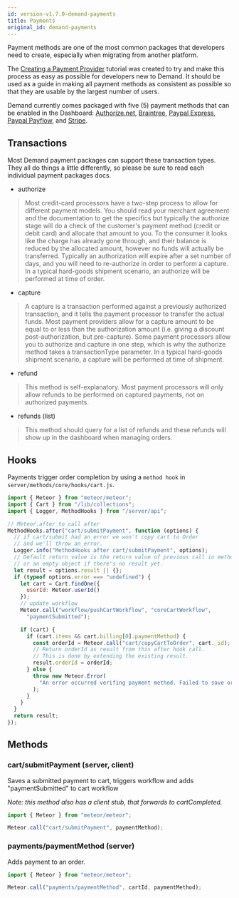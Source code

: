```yaml
---
id: version-v1.7.0-demand-payments
title: Payments
original_id: demand-payments
---
```

    
Payment methods are one of the most common packages that developers need to create, especially when migrating from another platform.

The [Creating a Payment Provider](creating-a-payment-provider.md) tutorial was created to try and make this process as easy as possible for developers new to Demand. It should be used as a guide in making all payment methods as consistent as possible so that they are usable by the largest number of users.

Demand currently comes packaged with five (5) payment methods that can be enabled in the Dashboard: [Authorize.net](payment-packages-authnet.md), [Braintree](payment-packages-braintree.md), [Paypal Express](payment-packages-paypal.md), [Paypal Payflow](payment-packages-paypal.md), and [Stripe](payment-packages-stripe.md).

## Transactions

Most Demand payment packages can support these transaction types. They all do things a little differently, so please be sure to read each individual payment packages docs.

- authorize

> Most credit-card processors have a two-step process to allow for different payment models. You should read your merchant agreement and the documentation to get the specifics but typically the authorize stage will do a check of the customer's payment method (credit or debit card) and allocate that amount to you. To the consumer it looks like the charge has already gone through, and their balance is reduced by the allocated amount, however no funds will actually be transferred. Typically an authorization will expire after a set number of days, and you will need to re-authorize in order to perform a capture. In a typical hard-goods shipment scenario, an authorize will be performed at time of order.

- capture

> A capture is a transaction performed against a previously authorized transaction, and it tells the payment processor to transfer the actual funds. Most payment providers allow for a capture amount to be equal to or less than the authorization amount (i.e. giving a discount post-authorization, but pre-capture). Some payment processors allow you to authorize and capture in one step, which is why the authorize method takes a transactionType parameter. In a typical hard-goods shipment scenario, a capture will be performed at time of shipment.

- refund

> This method is self-explanatory. Most payment processors will only allow refunds to be performed on captured payments, not on authorized payments.

- refunds (list)

> This method should query for a list of refunds and these refunds will show up in the dashboard when managing orders.

## Hooks

Payments trigger order completion by using a `method hook` in `server/methods/core/hooks/cart.js`.

```js
import { Meteor } from "meteor/meteor";
import { Cart } from "/lib/collections";
import { Logger, MethodHooks } from "/server/api";

// Meteor.after to call after
MethodHooks.after("cart/submitPayment", function (options) {
  // if cart/submit had an error we won't copy cart to Order
  // and we'll throw an error.
  Logger.info("MethodHooks after cart/submitPayment", options);
  // Default return value is the return value of previous call in method chain
  // or an empty object if there's no result yet.
  let result = options.result || {};
  if (typeof options.error === "undefined") {
    let cart = Cart.findOne({
      userId: Meteor.userId()
    });
    // update workflow
    Meteor.call("workflow/pushCartWorkflow", "coreCartWorkflow",
      "paymentSubmitted");

    if (cart) {
      if (cart.items && cart.billing[0].paymentMethod) {
        const orderId = Meteor.call("cart/copyCartToOrder", cart._id);
        // Return orderId as result from this after hook call.
        // This is done by extending the existing result.
        result.orderId = orderId;
      } else {
        throw new Meteor.Error(
          "An error occurred verifing payment method. Failed to save order."
        );
      }
    }
  }
  return result;
});
```

## Methods

### cart/submitPayment (server, client)

Saves a submitted payment to cart, triggers workflow and adds "paymentSubmitted" to cart workflow

_Note: this method also has a client stub, that forwards to cartCompleted._

```js
import { Meteor } from "meteor/meteor";

Meteor.call("cart/submitPayment", paymentMethod);
```

### payments/paymentMethod (server)

Adds payment to an order.

```js
import { Meteor } from "meteor/meteor";

Meteor.call("payments/paymentMethod", cartId, paymentMethod);
```
